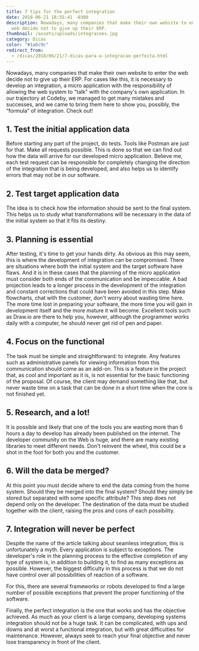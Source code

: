 ```yaml
---
title: 7 tips for the perfect integration
date: 2018-06-21 18:55:41 -0300
description: Nowadays, many companies that make their own website to enter the
  web decide not to give up their ERP.
thumbnail: /assets/uploads/integracoes.jpg
category: Dicas
color: "#1abc9c"
redirect_from:
  - /dicas/2018/06/21/7-dicas-para-a-integracao-perfeita.html
---
```

Nowadays, many companies that make their own website to enter the web decide not to give up their ERP. For cases like this, it is necessary to develop an integration, a micro application with the responsibility of allowing the web system to "talk" with the company's own application. In our trajectory at Codeby, we managed to get many mistakes and successes, and we came to bring them here to show you, possibly, the “formula” of integration. Check out!

## 1. Test the initial application data

Before starting any part of the project, do tests. Tools like Postman are just for that. Make all requests possible. This is done so that we can find out how the data will arrive for our developed micro application. Believe me, each test request can be responsible for completely changing the direction of the integration that is being developed, and also helps us to identify errors that may not be in our software.

## 2. Test target application data

The idea is to check how the information should be sent to the final system. This helps us to study what transformations will be necessary in the data of the initial system so that it fits its destiny.

## 3. Planning is essential

After testing, it's time to get your hands dirty. As obvious as this may seem, this is where the development of integration can be compromised. There are situations where both the initial system and the target software have flaws. And it is in these cases that the planning of the micro application must consider both ends of the communication and be impeccable. A bad projection leads to a longer process in the development of the integration and constant corrections that could have been avoided in this step. Make flowcharts, chat with the customer, don't worry about wasting time here. The more time lost in preparing your software, the more time you will gain in development itself and the more mature it will become. Excellent tools such as Draw.io are there to help you, however, although the programmer works daily with a computer, he should never get rid of pen and paper.

## 4. Focus on the functional

The task must be simple and straightforward: to integrate. Any features such as administrative panels for viewing information from this communication should come as an add-on. This is a feature in the project that, as cool and important as it is, is not essential for the basic functioning of the proposal. Of course, the client may demand something like that, but never waste time on a task that can be done in a short time when the core is not finished yet.

## 5. Research, and a lot!

It is possible and likely that one of the tools you are wasting more than 6 hours a day to develop has already been published on the internet. The developer community on the Web is huge, and there are many existing libraries to meet different needs. Don't reinvent the wheel, this could be a shot in the foot for both you and the customer.

## 6. Will the data be merged?

At this point you must decide where to end the data coming from the home system. Should they be merged into the final system? Should they simply be stored but separated with some specific attribute? This step does not depend only on the developer. The destination of the data must be studied together with the client, raising the pros and cons of each possibility.

## 7. Integration will never be perfect

Despite the name of the article talking about seamless integration, this is unfortunately a myth. Every application is subject to exceptions. The developer's role in the planning process to the effective completion of any type of system is, in addition to building it, to find as many exceptions as possible. However, the biggest difficulty in this process is that we do not have control over all possibilities of reaction of a software.

For this, there are several frameworks or robots developed to find a large number of possible exceptions that prevent the proper functioning of the software.

Finally, the perfect integration is the one that works and has the objective achieved. As much as your client is a large company, developing systems integration should not be a huge task. It can be complicated, with ups and downs and at worst a functional integration, but with great difficulties for maintenance. However, always seek to reach your final objective and never lose transparency in front of the client.